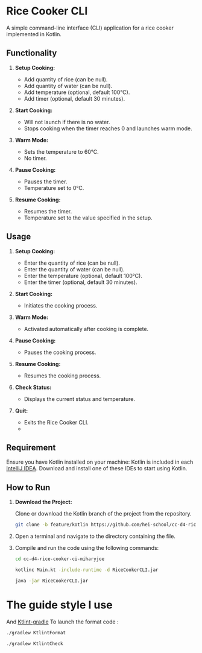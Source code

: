 # Rice Cooker CLI

A simple command-line interface (CLI) application for a rice cooker implemented in Kotlin.

## Functionality

1. **Setup Cooking:**

   - Add quantity of rice (can be null).
   - Add quantity of water (can be null).
   - Add temperature (optional, default 100°C).
   - Add timer (optional, default 30 minutes).

2. **Start Cooking:**

   - Will not launch if there is no water.
   - Stops cooking when the timer reaches 0 and launches warm mode.

3. **Warm Mode:**

   - Sets the temperature to 60°C.
   - No timer.

4. **Pause Cooking:**

   - Pauses the timer.
   - Temperature set to 0°C.

5. **Resume Cooking:**
   - Resumes the timer.
   - Temperature set to the value specified in the setup.

## Usage

1. **Setup Cooking:**

   - Enter the quantity of rice (can be null).
   - Enter the quantity of water (can be null).
   - Enter the temperature (optional, default 100°C).
   - Enter the timer (optional, default 30 minutes).

2. **Start Cooking:**

   - Initiates the cooking process.

3. **Warm Mode:**

   - Activated automatically after cooking is complete.

4. **Pause Cooking:**

   - Pauses the cooking process.

5. **Resume Cooking:**

   - Resumes the cooking process.

6. **Check Status:**

   - Displays the current status and temperature.

7. **Quit:**
   - Exits the Rice Cooker CLI.
   -

## Requirement

Ensure you have Kotlin installed on your machine:
Kotlin is included in each [IntelliJ IDEA](https://www.jetbrains.com/idea/download/?_ga=2.106146819.1864672128.1702226033-1629771559.1701450046&_gl=1*y5k9lf*_ga*MTYyOTc3MTU1OS4xNzAxNDUwMDQ2*_ga_9J976DJZ68*MTcwMjMwMDgzNC4xMS4xLjE3MDIzMDA4NTguMzYuMC4w&section=linux).
Download and install one of these IDEs to start using Kotlin.

## How to Run

1. **Download the Project:**

   Clone or download the Kotlin branch of the project from the repository.

   ```bash
   git clone -b feature/kotlin https://github.com/hei-school/cc-d4-rice-cooker-ci-miharyjoe.git
   ```

2. Open a terminal and navigate to the directory containing the file.
3. Compile and run the code using the following commands:

   ```bash
   cd cc-d4-rice-cooker-ci-miharyjoe

   kotlinc Main.kt -include-runtime -d RiceCookerCLI.jar

   java -jar RiceCookerCLI.jar
   ```

# The guide style I use

And [Ktlint-gradle]("https://github.com/JLLeitschuh/ktlint-gradle?tab=readme-ov-file#how-to-use)
To launch the format code :

```bash
./gradlew KtlintFormat

./gradlew KtlintCheck
```
